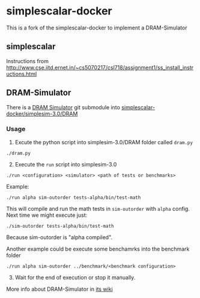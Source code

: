 simplescalar-docker
===

This is a fork of the simplescalar-docker to implement a DRAM-Simulator

## simplescalar
Instructions from http://www.cse.iitd.ernet.in/~cs5070217/csl718/assignment1/ss_install_instructions.html

## DRAM-Simulator
There is a [DRAM Simulator](https://github.com/pabloriutort/DRAM-Simulator/tree/master) git submodule into [simplescalar-docker/simplesim-3.0/DRAM](https://github.com/pabloriutort/simplescalar-docker/tree/master/simplesim-3.0)

### Usage

1. Excute the python script into simplesim-3.0/DRAM folder called `dram.py`
  ```
  ./dram.py
  ```
2. Execute the `run` script into simplesim-3.0
  ```
  ./run <configuration> <simulator> <path of tests or benchmarks>
  ```
  Example:
  ```
  ./run alpha sim-outorder tests-alpha/bin/test-math
  ```
  This will compile and run the math tests in `sim-outorder` with `alpha` config. Next time we might execute just:
  ```
  ./sim-outorder tests-alpha/bin/test-math
  ```
  Because sim-outorder is "alpha compiled".

  Another example could be execute some benchamrks into the benchmark folder
  ```
  ./run alpha sim-outorder ../benchmark/<benchmark configuration>
  ```
3. Wait for the end of execution or stop it manually.

More info about DRAM-Simulator in [its wiki](https://github.com/pabloriutort/DRAM-Simulator/wiki)
